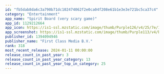 ```yaml
---
id: "fb5dab8da6c3a790b71dc102474062f2e0ca04f208e61b1e3e3e721bc5ca37c4"
category: "Entertainment"
app_name: "Spirit Board (very scary game)"
app_id: 1129212664
app_icon: https://is1-ssl.mzstatic.com/image/thumb/Purple126/v4/25/7e/15/257e1549-c451-c7c9-bad4-2583afbabe43/AppIcon-1x_U007emarketing-0-7-0-85-220-0.png/1024x1024bb.png
app_screenshot: https://is1-ssl.mzstatic.com/image/thumb/Purple113/v4/b5/bf/e9/b5bfe9cf-77b7-9ee3-8a73-b45ddb5e4916/pr_source.png/2688x1242bb.png
publisher_id: 1394094946
publisher_name: "First Class Media B.V."
rank: 318
most_recent_release: 2024-01-11 00:00:00
release_count_in_past_year: 3
release_count_in_past_year_category: 13
release_count_in_past_year_top_in_category: 25
---
```

